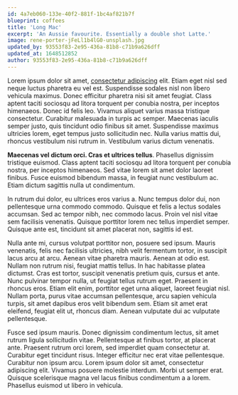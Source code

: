 ```yaml
---
id: 4a7eb060-133e-40f2-881f-1bc4af821b7f
blueprint: coffees
title: 'Long Mac'
excerpt: 'An Aussie favourite. Essentially a double shot Latte.'
image: rene-porter-jFeLl1b4lG0-unsplash.jpg
updated_by: 93553f83-2e95-436a-81b8-c71b9a626dff
updated_at: 1648512852
author: 93553f83-2e95-436a-81b8-c71b9a626dff
---
```

<p>Lorem ipsum dolor sit amet, <a target="_blank" title="Great Latte's" href="/latte">consectetur adipiscing</a> elit. Etiam eget nisl sed neque luctus pharetra eu vel est. Suspendisse sodales nisl non libero vehicula maximus. Donec efficitur pharetra nisi sit amet feugiat. Class aptent taciti sociosqu ad litora torquent per conubia nostra, per inceptos himenaeos. Donec id felis leo. Vivamus aliquet varius massa tristique consectetur. Curabitur malesuada in turpis ac semper. Maecenas iaculis semper justo, quis tincidunt odio finibus sit amet. Suspendisse maximus ultricies lorem, eget tempus justo sollicitudin nec. Nulla varius mattis dui, rhoncus vestibulum nisi rutrum in. Vestibulum varius dictum venenatis.</p><p><strong>Maecenas vel dictum orci. Cras et ultrices tellus</strong>. Phasellus dignissim tristique euismod. Class aptent taciti sociosqu ad litora torquent per conubia nostra, per inceptos himenaeos. Sed vitae lorem sit amet dolor laoreet finibus. Fusce euismod bibendum massa, in feugiat nunc vestibulum ac. Etiam dictum sagittis nulla ut condimentum.</p><p>In rutrum dui dolor, eu ultrices eros varius a. Nunc tempus dolor dui, non pellentesque urna commodo commodo. Quisque et felis a lectus sodales accumsan. Sed ac tempor nibh, nec commodo lacus. Proin vel nisl vitae sem facilisis venenatis. Quisque porttitor lorem nec tellus imperdiet semper. Quisque ante est, tincidunt sit amet placerat non, sagittis id est.</p><p>Nulla ante mi, cursus volutpat porttitor non, posuere sed ipsum. Mauris venenatis, felis nec facilisis ultricies, nibh velit fermentum tortor, in suscipit lacus arcu at arcu. Aenean vitae pharetra mauris. Aenean at odio est. Nullam non rutrum nisi, feugiat mattis tellus. In hac habitasse platea dictumst. Cras est tortor, suscipit venenatis pretium quis, cursus et ante. Nunc pulvinar tempor nulla, ut feugiat tellus rutrum eget. Praesent in rhoncus eros. Etiam elit enim, porttitor eget urna aliquet, laoreet feugiat nisl. Nullam porta, purus vitae accumsan pellentesque, arcu sapien vehicula turpis, sit amet dapibus eros velit bibendum sem. Etiam sit amet erat eleifend, feugiat elit ut, rhoncus diam. Aenean vulputate dui ac vulputate pellentesque.</p><p>Fusce sed ipsum mauris. Donec dignissim condimentum lectus, sit amet rutrum ligula sollicitudin vitae. Pellentesque at finibus tortor, at placerat ante. Praesent rutrum orci lorem, sed imperdiet quam consectetur at. Curabitur eget tincidunt risus. Integer efficitur nec erat vitae pellentesque. Curabitur non ipsum arcu. Lorem ipsum dolor sit amet, consectetur adipiscing elit. Vivamus posuere molestie interdum. Morbi ut semper erat. Quisque scelerisque magna vel lacus finibus condimentum a a lorem. Phasellus euismod ut libero in vehicula.</p>